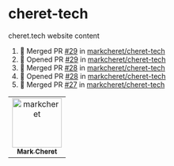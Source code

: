 # cheret-tech

cheret.tech website content

<!--START_SECTION:activity-->
1. 🎉 Merged PR [#29](https://github.com/markcheret/cheret-tech/pull/29) in [markcheret/cheret-tech](https://github.com/markcheret/cheret-tech)
2. 💪 Opened PR [#29](https://github.com/markcheret/cheret-tech/pull/29) in [markcheret/cheret-tech](https://github.com/markcheret/cheret-tech)
3. 🎉 Merged PR [#28](https://github.com/markcheret/cheret-tech/pull/28) in [markcheret/cheret-tech](https://github.com/markcheret/cheret-tech)
4. 💪 Opened PR [#28](https://github.com/markcheret/cheret-tech/pull/28) in [markcheret/cheret-tech](https://github.com/markcheret/cheret-tech)
5. 🎉 Merged PR [#27](https://github.com/markcheret/cheret-tech/pull/27) in [markcheret/cheret-tech](https://github.com/markcheret/cheret-tech)
<!--END_SECTION:activity-->

<!-- readme: contributors -start -->
<table>
<tr>
    <td align="center">
        <a href="https://github.com/markcheret">
            <img src="https://avatars.githubusercontent.com/u/5813743?v=4" width="100;" alt="markcheret"/>
            <br />
            <sub><b>Mark Cheret</b></sub>
        </a>
    </td></tr>
</table>
<!-- readme: contributors -end -->